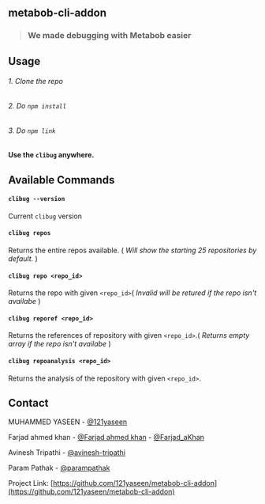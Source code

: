 
 ## metabob-cli-addon

> ### We made debugging with Metabob easier

## Usage

###### 1. Clone the repo
###### 2. Do `npm install`
###### 3. Do `npm link`

#### Use the `clibug` anywhere.

## Available Commands

#### `clibug --version`

Current `clibug` version

#### `clibug repos`
Returns the entire repos available. ( _Will show the starting 25 repositories by default._ )

#### `clibug repo <repo_id>`
Returns the repo with given `<repo_id>`( _Invalid will be retured if the repo isn't availabe_ ) 

#### `clibug reporef <repo_id>`
Returns the references of repository with given `<repo_id>`.( _Returns empty array if the repo isn't availabe_ )

#### `clibug repoanalysis <repo_id>`
Returns the analysis of the repository with given `<repo_id>`. 

## Contact

MUHAMMED YASEEN - [@121yaseen](https://www.linkedin.com/in/121yaseen/) 

Farjad ahmed khan - [@Farjad ahmed khan](https://www.linkedin.com/in/farjad-ahmed-khan-538857202/) 
                  - [@Farjad_aKhan](https://twitter.com/Farjad_aKhan)

Avinesh Tripathi - [@avinesh-tripathi](https://www.linkedin.com/in/avinesh-tripathi-a9a615200/) 

Param Pathak - [@parampathak](https://www.linkedin.com/in/parampathak/) 

Project Link: [https://github.com/121yaseen/metabob-cli-addon](https://github.com/121yaseen/metabob-cli-addon)
